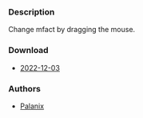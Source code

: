 ### Description
Change mfact by dragging the mouse.

### Download
- [2022-12-03](https://github.com/djpohly/dwl/compare/main...PalanixYT:dragmfact.patch)

### Authors
- [Palanix](https://github.com/PalanixYT)